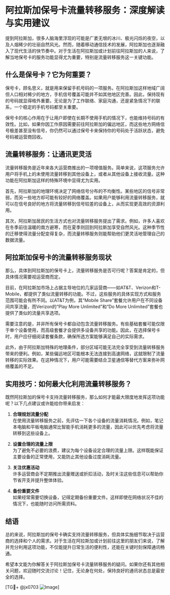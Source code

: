 # 阿拉斯加保号卡流量转移服务：深度解读与实用建议

提到阿拉斯加，很多人脑海里浮现的可能是广袤无垠的冰川、极光闪烁的夜空，以及人烟稀少的壮丽自然风光。然而，随着移动通信技术的发展，阿拉斯加也逐渐融入了现代生活的快节奏中。对于生活在阿拉斯加或计划前往阿拉斯加的人来说，了解当地保号卡的服务功能显得尤为重要，特别是流量转移服务这一关键功能。

## 什么是保号卡？它为何重要？

保号卡，顾名思义，就是用来保留手机号码的一项服务。在阿拉斯加这样地域广阔但人口相对稀少的地方，手机信号覆盖可能并不如其他地区完善。因此，保持现有的号码就显得格外重要。无论是为了工作联络、家庭沟通，还是紧急情况下的联系，一个稳定的手机号码都至关重要。

保号卡的核心作用在于让用户即使在长期不使用手机的情况下，也能维持号码的有效性。比如，如果你因工作原因需要前往阿拉斯加的偏远地区，而这些地方网络信号极差甚至没有信号，你仍然可以通过保号卡来保持你的号码处于活跃状态，避免号码被运营商回收。

## 流量转移服务：让通讯更灵活

流量转移服务是近年来各大运营商推出的一项增值服务。简单来说，这项服务允许用户将手机上的未使用流量转移到其他设备上，或者从其他设备上接收流量。这种功能在阿拉斯加这样的特殊环境中显得尤为实用。

首先，阿拉斯加的地理环境决定了网络信号分布的不均衡性。某些地区的信号非常弱，而另一些地方却可能有较好的网络覆盖。如果用户能够利用流量转移服务，就可以在信号良好的地方将流量转移到信号较差的设备上，从而实现更高效的资源利用。

其次，阿拉斯加居民的生活方式也对流量转移服务提出了需求。例如，许多人喜欢在冬季前往温暖的南方避寒，而在夏季则回到阿拉斯加享受自然风光。这种季节性的迁移使得流量分配变得复杂，而流量转移服务则能帮助他们更灵活地管理自己的数据流量。

## 阿拉斯加保号卡的流量转移服务现状

那么，具体到阿拉斯加的保号卡上，流量转移服务是否可行呢？答案是肯定的，但具体情况需要视运营商而定。

目前，在阿拉斯加市场上占据主导地位的几家运营商——如AT&T、Verizon和T-Mobile，都提供了类似流量转移的功能。不过，这些服务的具体实现方式和服务范围可能会有所不同。以AT&T为例，其“Mobile Share”套餐允许用户在不同设备间共享流量，而Verizon的“Play More Unlimited”和“Do More Unlimited”套餐也提供了类似的流量共享选项。

需要注意的是，并非所有保号卡都自动包含流量转移服务。有些基础套餐可能仅限于单个设备使用，而高级套餐才会提供多设备共享的功能。因此，在选择保号卡时，用户应仔细阅读套餐条款，确保所选方案能够满足自己的实际需求。

此外，由于阿拉斯加特殊的地理条件，部分区域可能无法完全享受到流量转移服务带来的便利。例如，某些偏远地区可能根本无法连接到高速网络，这就限制了流量转移的实际效果。在这种情况下，用户可能需要结合卫星通信等替代方案来弥补网络覆盖的不足。

## 实用技巧：如何最大化利用流量转移服务？

既然阿拉斯加的保号卡支持流量转移服务，那么如何才能最大限度地发挥这项功能呢？以下几点建议或许能给你带来启发：

1. **合理规划流量分配**  
   在使用流量转移服务之前，先评估一下各个设备的流量消耗情况。例如，笔记本电脑和平板电脑通常比智能手机消耗更多的流量，因此可以优先考虑将流量转移到这些设备上。

2. **设置合理的流量上限**  
   为了避免不必要的浪费，建议为每个设备设定合理的流量上限。这样既能保证主要设备的正常使用，又能防止其他设备过度消耗流量。

3. **关注优惠活动**  
   许多运营商会不定期推出流量赠送或折扣活动，及时关注这些信息可以帮助你节省开支并提升整体体验。

4. **备份重要文件**  
   如果经常需要切换设备，记得定期备份重要文件。这样即使在网络状况不佳的情况下，也能随时访问所需资料。

## 结语

总的来说，阿拉斯加的保号卡确实支持流量转移服务，但具体实施细节取决于运营商的选择和个人的需求。对于生活在阿拉斯加或计划前往这里的朋友们来说，了解并充分利用这项功能，不仅能提升日常生活的便利性，还能在关键时刻保障通讯畅通。

希望本文能为你解答关于阿拉斯加保号卡流量转移服务的疑问。如果你还有其他相关问题，欢迎随时交流讨论！记住，无论身在何处，保持良好的通讯状态总是最安全的选择。

[TG💪+ @jx0703 ![Image](https://github.com/user-attachments/assets/dbca1d08-cadb-493c-b0ec-ad6f7a83f270)]
